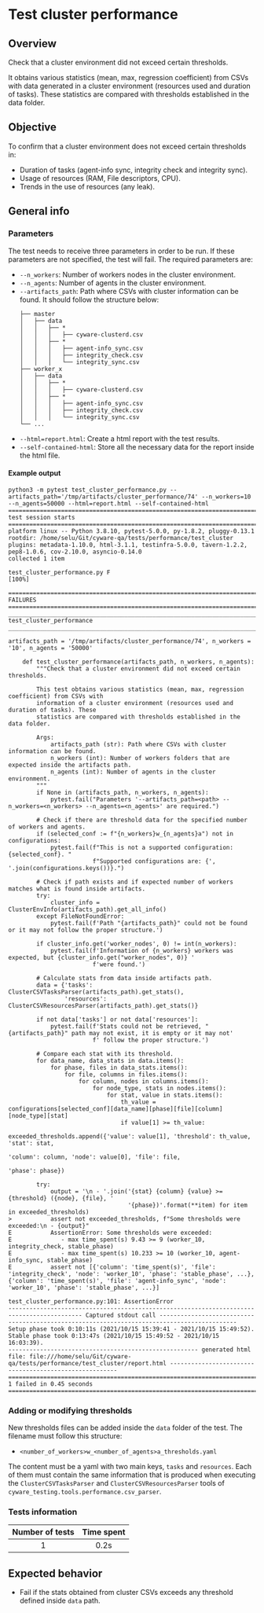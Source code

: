 # Test cluster performance

## Overview 

Check that a cluster environment did not exceed certain thresholds.

It obtains various statistics (mean, max, regression coefficient) from CSVs with data generated in a cluster environment (resources used and duration of tasks). These statistics are compared with thresholds established in the data folder.
## Objective

To confirm that a cluster environment does not exceed certain thresholds in:
- Duration of tasks (agent-info sync, integrity check and integrity sync).
- Usage of resources (RAM, File descriptors, CPU).
- Trends in the use of resources (any leak).

## General info
### Parameters
The test needs to receive three parameters in order to be run. If these parameters are not specified, the test will fail. The required parameters are:
- `--n_workers`: Number of workers nodes in the cluster environment. 
- `--n_agents`: Number of agents in the cluster environment.
- `--artifacts_path`: Path where CSVs with cluster information can be found. It should follow the structure below:
    ```.
    ├── master
    │   ├── data
    │   │   ├── *
    │   │   │   ├── cyware-clusterd.csv
    │   │   ├── *
    │   │   │   ├── agent-info_sync.csv
    │   │   │   ├── integrity_check.csv
    │   │   │   └── integrity_sync.csv
    ├── worker_x
    │   ├── data
    │   │   ├── *
    │   │   │   ├── cyware-clusterd.csv
    │   │   ├── *
    │   │   │   ├── agent-info_sync.csv
    │   │   │   ├── integrity_check.csv
    │   │   │   └── integrity_sync.csv
    └── ...
    ```
- `--html=report.html`: Create a html report with the test results. 
- `--self-contained-html`: Store all the necessary data for the report inside the html file.

#### Example output
```shell
python3 -m pytest test_cluster_performance.py --artifacts_path='/tmp/artifacts/cluster_performance/74' --n_workers=10 --n_agents=50000 --html=report.html --self-contained-html
============================================================================================ test session starts ============================================================================================
platform linux -- Python 3.8.10, pytest-5.0.0, py-1.8.2, pluggy-0.13.1
rootdir: /home/selu/Git/cyware-qa/tests/performance/test_cluster
plugins: metadata-1.10.0, html-3.1.1, testinfra-5.0.0, tavern-1.2.2, pep8-1.0.6, cov-2.10.0, asyncio-0.14.0
collected 1 item                                                                                                                                                                                            

test_cluster_performance.py F                                                                                                                                                                         [100%]

================================================================================================= FAILURES ==================================================================================================
_________________________________________________________________________________________ test_cluster_performance __________________________________________________________________________________________

artifacts_path = '/tmp/artifacts/cluster_performance/74', n_workers = '10', n_agents = '50000'

    def test_cluster_performance(artifacts_path, n_workers, n_agents):
        """Check that a cluster environment did not exceed certain thresholds.
    
        This test obtains various statistics (mean, max, regression coefficient) from CSVs with
        information of a cluster environment (resources used and duration of tasks). These
        statistics are compared with thresholds established in the data folder.
    
        Args:
            artifacts_path (str): Path where CSVs with cluster information can be found.
            n_workers (int): Number of workers folders that are expected inside the artifacts path.
            n_agents (int): Number of agents in the cluster environment.
        """
        if None in (artifacts_path, n_workers, n_agents):
            pytest.fail("Parameters '--artifacts_path=<path> --n_workers=<n_workers> --n_agents=<n_agents>' are required.")
    
        # Check if there are threshold data for the specified number of workers and agents.
        if (selected_conf := f"{n_workers}w_{n_agents}a") not in configurations:
            pytest.fail(f"This is not a supported configuration: {selected_conf}. "
                        f"Supported configurations are: {', '.join(configurations.keys())}.")
    
        # Check if path exists and if expected number of workers matches what is found inside artifacts.
        try:
            cluster_info = ClusterEnvInfo(artifacts_path).get_all_info()
        except FileNotFoundError:
            pytest.fail(f'Path "{artifacts_path}" could not be found or it may not follow the proper structure.')
    
        if cluster_info.get('worker_nodes', 0) != int(n_workers):
            pytest.fail(f'Information of {n_workers} workers was expected, but {cluster_info.get("worker_nodes", 0)} '
                        f'were found.')
    
        # Calculate stats from data inside artifacts path.
        data = {'tasks': ClusterCSVTasksParser(artifacts_path).get_stats(),
                'resources': ClusterCSVResourcesParser(artifacts_path).get_stats()}
    
        if not data['tasks'] or not data['resources']:
            pytest.fail(f'Stats could not be retrieved, "{artifacts_path}" path may not exist, it is empty or it may not'
                        f' follow the proper structure.')
    
        # Compare each stat with its threshold.
        for data_name, data_stats in data.items():
            for phase, files in data_stats.items():
                for file, columns in files.items():
                    for column, nodes in columns.items():
                        for node_type, stats in nodes.items():
                            for stat, value in stats.items():
                                th_value = configurations[selected_conf][data_name][phase][file][column][node_type][stat]
                                if value[1] >= th_value:
                                    exceeded_thresholds.append({'value': value[1], 'threshold': th_value, 'stat': stat,
                                                                'column': column, 'node': value[0], 'file': file,
                                                                'phase': phase})
    
        try:
            output = '\n - '.join('{stat} {column} {value} >= {threshold} ({node}, {file}, '
                                  '{phase})'.format(**item) for item in exceeded_thresholds)
>           assert not exceeded_thresholds, f"Some thresholds were exceeded:\n - {output}"
E           AssertionError: Some thresholds were exceeded:
E              - max time_spent(s) 9.43 >= 9 (worker_10, integrity_check, stable_phase)
E              - max time_spent(s) 10.233 >= 10 (worker_10, agent-info_sync, stable_phase)
E           assert not [{'column': 'time_spent(s)', 'file': 'integrity_check', 'node': 'worker_10', 'phase': 'stable_phase', ...}, {'column': 'time_spent(s)', 'file': 'agent-info_sync', 'node': 'worker_10', 'phase': 'stable_phase', ...}]

test_cluster_performance.py:101: AssertionError
------------------------------------------------------------------------------------------- Captured stdout call --------------------------------------------------------------------------------------------
Setup phase took 0:10:11s (2021/10/15 15:39:41 - 2021/10/15 15:49:52).
Stable phase took 0:13:47s (2021/10/15 15:49:52 - 2021/10/15 16:03:39).
------------------------------------------------------ generated html file: file:///home/selu/Git/cyware-qa/tests/performance/test_cluster/report.html -------------------------------------------------------
========================================================================================= 1 failed in 0.45 seconds ==========================================================================================

```

### Adding or modifying thresholds
New thresholds files can be added inside the `data` folder of the test. The filename must follow this structure:
- `<number_of_workers>w_<number_of_agents>a_thresholds.yaml`

The content must be a yaml with two main keys, `tasks` and `resources`. Each of them must contain the same information that is produced when executing the `ClusterCSVTasksParser` and `ClusterCSVResourcesParser` tools of `cyware_testing.tools.performance.csv_parser`.

### Tests information

| Number of tests | Time spent |
|:--:|:--:|
| 1 | 0.2s |

## Expected behavior

- Fail if the stats obtained from cluster CSVs exceeds any threshold defined inside `data` path.
